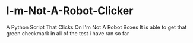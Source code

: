# I-m-Not-A-Robot-Clicker
A Python Script That Clicks On I'm Not A Robot Boxes 
It is able to get that green checkmark in all of the test i have ran so far
